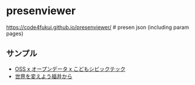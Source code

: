 # presenviewer
 
https://code4fukui.github.io/presenviewer/ # presen json (including param pages)

## サンプル

- [OSS x オープンデータ x こどもシビックテック](https://code4fukui.github.io/presenviewer/#https://taisukef.github.io/presen/opendata/20220323-OSSX-civictech/20220323-OSSX-civictech.json)
- [世界を変えよう福井から](https://code4fukui.github.io/presenviewer/#https://taisukef.github.io/presen/opendata/20220224-koshigaku/20220224-koshigaku.json)
